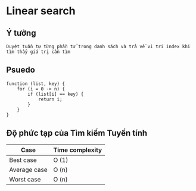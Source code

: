 # Linear search

## Ý tưởng

```
Duyệt tuần tự từng phần tử trong danh sách và trả về vi tri index khi tìm thấy giá trị cần tìm
```

## Psuedo

```
function (list, key) {
	for (i = 0 -> n) {
		if (list[i] == key) {
			return i;
		}
	}
}
```

## Độ phức tạp của Tìm kiếm Tuyến tính

| Case | Time complexity |
| --------- | ------------|
| Best case | O (1) |
| Average case | O (n) |
| Worst case | O (n) |